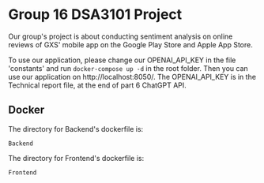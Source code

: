 # Group 16 DSA3101 Project
Our group's project is about conducting sentiment analysis on online reviews of GXS' mobile app on the Google Play Store and Apple App Store. 

To use our application, please change our OPENAI_API_KEY in the file 'constants' and run ```docker-compose up -d``` in the root folder. Then you can use our application on http://localhost:8050/. The OPENAI_API_KEY is in the Technical report file, at the end of part 6 ChatGPT API.
## Docker 
The directory for Backend's dockerfile is:
```
Backend
```

The directory for Frontend's dockerfile is:
```
Frontend
```
